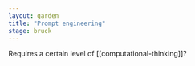 ```yaml
---  
layout: garden
title: "Prompt engineering"
stage: bruck
---
```


Requires a certain level of [[computational-thinking]]?